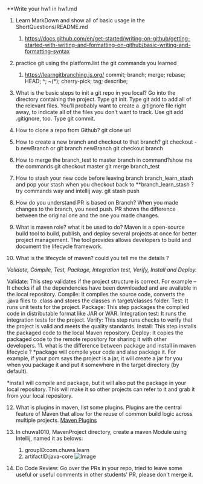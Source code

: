 **Write your hw1 in hw1.md
1. Learn MarkDown and show all of basic usage in the ShortQuestions/README.md
	1. https://docs.github.com/en/get-started/writing-on-github/getting-started-with-writing-and-formatting-on-github/basic-writing-and-formatting-syntax
2. practice git using the platform.list the git commands you learned
	1. https://learngitbranching.js.org/
	commit; branch; merge; rebase; HEAD; ^; ~(*); cherry-pick; tag; describe; 
3. What is the basic steps to init a git repo in you local?
	Go into the directory containing the project.
	Type git init.
	Type git add to add all of the relevant files.
	You’ll probably want to create a .gitignore file right away, to indicate all of the files you don’t want to track. Use git add .gitignore, too.
	Type git commit.

4. How to clone a repo from Github?
	git clone url
5. How to create a new branch and checkout to that branch?
	git checkout -b newBranch
	or
	git branch newBranch
	git checkout branch
6. How to merge the branch_test to master branch in command?show me the commands
	git checkout master
	git merge branch_test
7. How to stash your new code before leaving branch branch_learn_stash and pop your stash when you checkout back to **branch_learn_stash ? try commands way and intellij way.
  git stash push
8. How do you understand PR is based on Branch?
  When you made changes to the branch, you need push. PR shows the difference between the original one and the one you made changes.
9. What is maven role? what it be used to do?
  Maven is a open-source build tool to build, publish, and deploy several projects at once for better project management. The tool provides allows developers to build and document the lifecycle framework. 
10. What is the lifecycle of maven? could you tell me the details ?

  *Validate, Compile, Test, Package, Integration test, Verify, Install and Deploy.*
  
  Validate: This step validates if the project structure is correct. For example – It checks if all the dependencies have been downloaded and are available in the local repository.
  Compile: It compiles the source code, converts the .java files to .class and stores the classes in target/classes folder.
  Test: It runs unit tests for the project.
  Package: This step packages the compiled code in distributable format like JAR or WAR.
  Integration test: It runs the integration tests for the project.
  Verify: This step runs checks to verify that the project is valid and meets the quality standards.
  Install: This step installs the packaged code to the local Maven repository.
  Deploy: It copies the packaged code to the remote repository for sharing it with other developers.
11. what is the difference between package and install in maven lifecycle ?
  *package will compile your code and also package it. For example, if your pom says the project is a jar, it will create a jar for you when you package it and put it somewhere in the target directory (by default).

  *install will compile and package, but it will also put the package in your local repository. This will make it so other projects can refer to it and grab it from your local repository.

12. What is plugins in maven, list some plugins.
  Plugins are the central feature of Maven that allow for the reuse of common build logic across multiple projects. 
  [Maven Plugins](https://maven.apache.org/plugins/)
13. In chuwa1010, MavenProject directory, create a maven Module using Intellij, named it as belows:
	1. groupID:com.chuwa.learn
	2. artifactID:java-core
  ![Image](https://user-images.githubusercontent.com/78085774/195385247-886c65f2-5a02-4c1c-b682-c113e12ee437.jpg)



14. Do Code Review: Go over the PRs in your repo, tried to leave some useful or useful comments in other
students' PR, please don't merge it.
